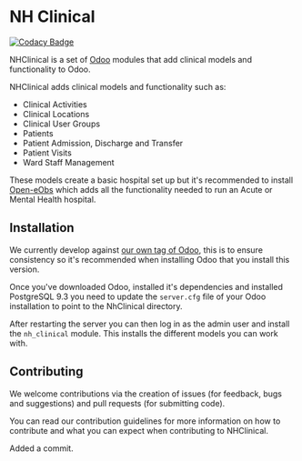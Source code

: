 # NH Clinical
[![Codacy Badge](https://api.codacy.com/project/badge/Grade/40c8b82dfcc74bba88c4e02770323039)](https://www.codacy.com/app/BJSS/nhclinical?utm_source=github.com&amp;utm_medium=referral&amp;utm_content=NeovaHealth/nhclinical&amp;utm_campaign=Badge_Grade)

NHClinical is a set of [Odoo](https://www.odoo.com/) modules that add clinical models 
and functionality to Odoo.

NHClinical adds clinical models and functionality such as:
- Clinical Activities
- Clinical Locations
- Clinical User Groups
- Patients
- Patient Admission, Discharge and Transfer
- Patient Visits
- Ward Staff Management

These models create a basic hospital set up but it's recommended to install
[Open-eObs](https://github.com/NeovaHealth/openeobs) which adds all the functionality
needed to run an Acute or Mental Health hospital.

## Installation
We currently develop against [our own tag of Odoo](https://github.com/bjss/odoo/tree/liveobs_1.11.1), 
this is to ensure consistency so it's recommended when installing Odoo that you 
install this version.

Once you've downloaded Odoo, installed it's dependencies and installed PostgreSQL 9.3
you need to update the `server.cfg` file of your Odoo installation to point to 
the NhClinical directory.

After restarting the server you can then log in as the admin user and install the
`nh_clinical` module. This installs the different models you can work with.

## Contributing
We welcome contributions via the creation of issues (for feedback, bugs and suggestions)
and pull requests (for submitting code). 

You can read our contribution guidelines for more information on how to contribute
and what you can expect when contributing to NHClinical.

Added a commit.
